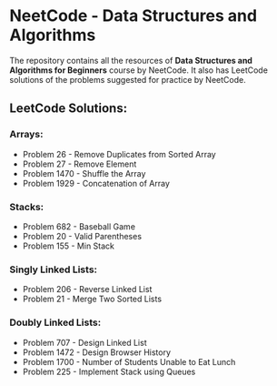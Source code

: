 # NeetCode - Data Structures and Algorithms

<p>The repository contains all the resources of <b>Data Structures and Algorithms for Beginners</b> course by NeetCode. It also has LeetCode solutions of the problems suggested for practice by NeetCode.</p>

## LeetCode Solutions:

### Arrays:

- Problem 26 - Remove Duplicates from Sorted Array
- Problem 27 - Remove Element
- Problem 1470 - Shuffle the Array
- Problem 1929 - Concatenation of Array

### Stacks:

- Problem 682 - Baseball Game
- Problem 20 - Valid Parentheses
- Problem 155 - Min Stack

### Singly Linked Lists:

- Problem 206 - Reverse Linked List
- Problem 21 - Merge Two Sorted Lists

### Doubly Linked Lists:

- Problem 707 - Design Linked List
- Problem 1472 - Design Browser History
- Problem 1700 - Number of Students Unable to Eat Lunch
- Problem 225 - Implement Stack using Queues
